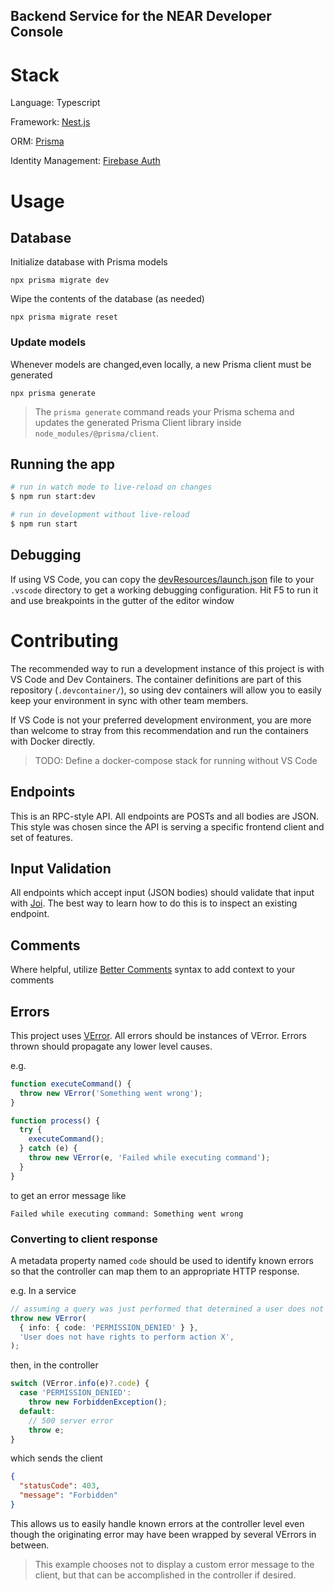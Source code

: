 ## **Backend Service for the NEAR Developer Console**

# Stack

Language: Typescript

Framework: [Nest.js](https://nestjs.com/)

ORM: [Prisma](https://www.prisma.io/)

Identity Management: [Firebase Auth](https://firebase.google.com/docs/auth)

# Usage

## Database

Initialize database with Prisma models

```
npx prisma migrate dev
```

Wipe the contents of the database (as needed)

```
npx prisma migrate reset
```

### Update models

Whenever models are changed,even locally, a new Prisma client must be generated

```
npx prisma generate
```

> The `prisma generate` command reads your Prisma schema and updates the generated Prisma Client library inside `node_modules/@prisma/client`.

## Running the app

```bash
# run in watch mode to live-reload on changes
$ npm run start:dev

# run in development without live-reload
$ npm run start
```

## Debugging

If using VS Code, you can copy the [devResources/launch.json](devResources/launch.json) file to your `.vscode` directory to get a working debugging configuration. Hit F5 to run it and use breakpoints in the gutter of the editor window

# Contributing

The recommended way to run a development instance of this project is with VS Code and Dev Containers. The container definitions are part of this repository (`.devcontainer/`), so using dev containers will allow you to easily keep your environment in sync with other team members.

If VS Code is not your preferred development environment, you are more than welcome to stray from this recommendation and run the containers with Docker directly.

> TODO: Define a docker-compose stack for running without VS Code

## Endpoints

This is an RPC-style API. All endpoints are POSTs and all bodies are JSON. This style was chosen since the API is serving a specific frontend client and set of features.

## Input Validation

All endpoints which accept input (JSON bodies) should validate that input with [Joi](https://joi.dev/). The best way to learn how to do this is to inspect an existing endpoint.

## Comments

Where helpful, utilize [Better Comments](https://marketplace.visualstudio.com/items?itemName=aaron-bond.better-comments) syntax to add context to your comments

## Errors

This project uses [VError](https://github.com/joyent/node-verror). All errors should be instances of VError. Errors thrown should propagate any lower level causes.

e.g.

```ts
function executeCommand() {
  throw new VError('Something went wrong');
}

function process() {
  try {
    executeCommand();
  } catch (e) {
    throw new VError(e, 'Failed while executing command');
  }
}
```

to get an error message like

```
Failed while executing command: Something went wrong
```

### Converting to client response

A metadata property named `code` should be used to identify known errors so that the controller can map them to an appropriate HTTP response.

e.g.
In a service

```ts
// assuming a query was just performed that determined a user does not have permission to perform the action they attempted
throw new VError(
  { info: { code: 'PERMISSION_DENIED' } },
  'User does not have rights to perform action X',
);
```

then, in the controller

```ts
switch (VError.info(e)?.code) {
  case 'PERMISSION_DENIED':
    throw new ForbiddenException();
  default:
    // 500 server error
    throw e;
}
```

which sends the client

```json
{
  "statusCode": 403,
  "message": "Forbidden"
}
```

This allows us to easily handle known errors at the controller level even though the originating error may have been wrapped by several VErrors in between.

> This example chooses not to display a custom error message to the client, but that can be accomplished in the controller if desired.
